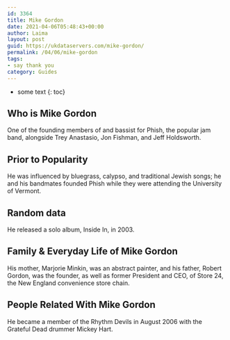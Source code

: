 ```yaml
---
id: 3364
title: Mike Gordon
date: 2021-04-06T05:48:43+00:00
author: Laima
layout: post
guid: https://ukdataservers.com/mike-gordon/
permalink: /04/06/mike-gordon
tags:
- say thank you
category: Guides
---
```


* some text
{: toc}


## Who is Mike Gordon
                  
                  
                  
One of the founding members of and bassist for Phish, the popular jam band, alongside Trey Anastasio, Jon Fishman, and Jeff Holdsworth.
                  
              
            
              
            
                
                
                
## Prior to Popularity
                  
                  
                  
He was influenced by bluegrass, calypso, and traditional Jewish songs; he and his bandmates founded Phish while they were attending the University of Vermont.
                  
              
            
              
            
                
                
                
## Random data
                  
                  
                  
He released a solo album, Inside In, in 2003.
                  
              
            
              
            
                
                
                
## Family & Everyday Life of Mike Gordon
                  
                  
                  
His mother, Marjorie Minkin, was an abstract painter, and his father, Robert Gordon, was the founder, as well as former President and CEO, of Store 24, the New England convenience store chain.
                  
              
            
              
            
                
                
                
## People Related With Mike Gordon
                  
                  
                  
He became a member of the Rhythm Devils in August 2006 with the Grateful Dead drummer Mickey Hart.
                  
              
            
              
            
                
              
            
              
              
            
            
              
            
          
          
          